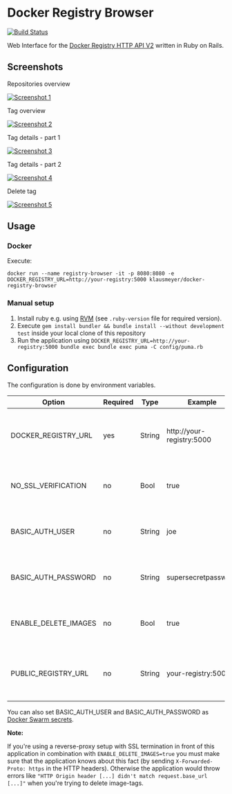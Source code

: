 # Docker Registry Browser

[![Build Status](https://travis-ci.org/klausmeyer/docker-registry-browser.svg?branch=master)](https://travis-ci.org/klausmeyer/docker-registry-browser)

Web Interface for the [Docker Registry HTTP API V2](https://docs.docker.com/registry/spec/api/) written in Ruby on Rails.

## Screenshots

Repositories overview

[![Screenshot 1](https://github.com/klausmeyer/docker-registry-browser/raw/master/docs/screenshot1_thumb.png "Screenshot 1")](https://github.com/klausmeyer/docker-registry-browser/raw/master/docs/screenshot1.png)

Tag overview

[![Screenshot 2](https://github.com/klausmeyer/docker-registry-browser/raw/master/docs/screenshot2_thumb.png "Screenshot 2")](https://github.com/klausmeyer/docker-registry-browser/raw/master/docs/screenshot2.png)

Tag details - part 1

[![Screenshot 3](https://github.com/klausmeyer/docker-registry-browser/raw/master/docs/screenshot3_thumb.png "Screenshot 3")](https://github.com/klausmeyer/docker-registry-browser/raw/master/docs/screenshot3.png)

Tag details - part 2

[![Screenshot 4](https://github.com/klausmeyer/docker-registry-browser/raw/master/docs/screenshot4_thumb.png "Screenshot 4")](https://github.com/klausmeyer/docker-registry-browser/raw/master/docs/screenshot4.png)

Delete tag

[![Screenshot 5](https://github.com/klausmeyer/docker-registry-browser/raw/master/docs/screenshot5_thumb.png "Screenshot 5")](https://github.com/klausmeyer/docker-registry-browser/raw/master/docs/screenshot5.png)

## Usage

### Docker

Execute:

```
docker run --name registry-browser -it -p 8080:8080 -e DOCKER_REGISTRY_URL=http://your-registry:5000 klausmeyer/docker-registry-browser
```

### Manual setup

1. Install ruby e.g. using [RVM](http://rvm.io) (see `.ruby-version` file for required version).
2. Execute `gem install bundler && bundle install --without development test` inside your local clone of this repository
3. Run the application using `DOCKER_REGISTRY_URL=http://your-registry:5000 bundle exec bundle exec puma -C config/puma.rb`

## Configuration

The configuration is done by environment variables.

| Option               | Required | Type   | Example                   | Description                                               |
| -------------------- | -------- | ------ | ------------------------- | --------------------------------------------------------- |
| DOCKER_REGISTRY_URL  | yes      | String | http://your-registry:5000 | URL to the Docker Registry which should be browsed        |
| NO_SSL_VERIFICATION  | no       | Bool   | true                      | Enable to skip SSL verification (default `false`)         |
| BASIC_AUTH_USER      | no       | String | joe                       | Username for basic-auth against registry                  |
| BASIC_AUTH_PASSWORD  | no       | String | supersecretpassw0rd       | Password for basic-auth against registry                  |
| ENABLE_DELETE_IMAGES | no       | Bool   | true                      | Allow deletion of tags (default `false`)                  |
| PUBLIC_REGISTRY_URL  | no       | String | your-registry:5000        | The public URL to the Docker Registry to do docker pull   |

You can also set BASIC_AUTH_USER and BASIC_AUTH_PASSWORD as [Docker Swarm secrets](https://docs.docker.com/engine/swarm/secrets/).

**Note:**

If you're using a reverse-proxy setup with SSL termination in front of this application in combination with `ENABLE_DELETE_IMAGES=true` you must make sure that the application knows about this fact (by sending `X-Forwarded-Proto: https` in the HTTP headers). Otherwise the application would throw errors like `"HTTP Origin header [...] didn't match request.base_url [...]"` when you're trying to delete image-tags.
